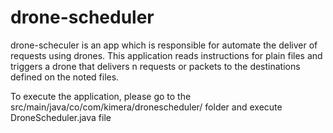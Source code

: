 # drone-scheduler
drone-scheculer is an app which is responsible for automate the deliver of requests using drones.  This application reads instructions for plain files and triggers a drone that delivers n requests or packets to the destinations defined on the noted files.

To execute the application, please go to the src/main/java/co/com/kimera/dronescheduler/ folder and execute DroneScheduler.java file
